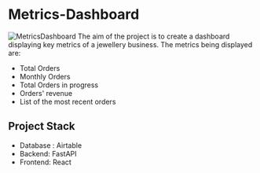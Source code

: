 # Metrics-Dashboard
![MetricsDashboard](https://user-images.githubusercontent.com/81686949/205527621-87ffbb5a-4f13-4f75-be24-101d7b50a888.png)
The aim of the project is to create a dashboard displaying key metrics of a jewellery business.
The metrics being displayed are:
* Total Orders
* Monthly Orders 
* Total Orders in progress 
* Orders' revenue 
* List of the most recent orders
## Project Stack
* Database : Airtable 
* Backend: FastAPI
* Frontend: React

